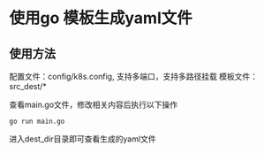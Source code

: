 # 使用go 模板生成yaml文件
## 使用方法
配置文件：config/k8s.config, 支持多端口，支持多路径挂载
模板文件：src_dest/*

查看main.go文件，修改相关内容后执行以下操作

```
go run main.go
```
进入dest_dir目录即可查看生成的yaml文件

